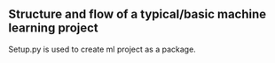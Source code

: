 ## Structure and flow of a typical/basic machine learning project

Setup.py is used to create ml project as a package.
